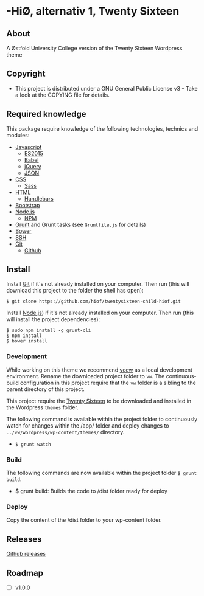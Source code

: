 # -HiØ, alternativ 1, Twenty Sixteen

## About

A Østfold University College version of the Twenty Sixteen Wordpress theme

## Copyright

- This project is distributed under a GNU General Public License v3 - Take a look at the COPYING file for details.

## Required knowledge

This package require knowledge of the following technologies, technics and modules:

- [Javascript](https://en.wikipedia.org/wiki/JavaScript)
    - [ES2015](https://en.wikipedia.org/wiki/ECMAScript#6th_Edition)
    - [Babel](https://babeljs.io)
    - [jQuery](https://jquery.com)
    - [JSON](http://jsonapi.org)
- [CSS](https://en.wikipedia.org/wiki/Cascading_Style_Sheets)
    - [Sass](http://sass-lang.com)
- [HTML](https://en.wikipedia.org/wiki/HTML)
    - [Handlebars](http://handlebarsjs.com)
- [Bootstrap](http://getbootstrap.com)
- [Node.js](https://nodejs.org)
    - [NPM](https://www.npmjs.com)
- [Grunt](http://gruntjs.com) and Grunt tasks (see `Gruntfile.js` for details)
- [Bower](http://bower.io)
- [SSH](https://en.wikipedia.org/wiki/Secure_Shell)
- [Git](https://git-scm.com)
    - [Github](https://github.com)

## Install

Install [Git](http://git-scm.com) if it's not already installed on your computer. Then run (this will download this project to the folder the shell has open):

    $ git clone https://github.com/hiof/twentysixteen-child-hiof.git


Install [Node.js](http://nodejs.org)) if it's not already installed on your computer. Then run (this will install the project dependencies):

    $ sudo npm install -g grunt-cli
    $ npm install
    $ bower install

### Development

While working on this theme we recommend [vccw](http://vccw.cc) as a local development environment. Rename the downloaded project folder to `vw`. The continuous-build configuration in this project require that the `vw` folder is a sibling to the parent directory of this project.

This project require the [Twenty Sixteen](https://github.com/WordPress/twentysixteen) to be downloaded and installed in the Wordpress `themes` folder.

The following command is available within the project folder to continuously watch for changes within the /app/ folder and deploy changes to `../vw/wordpress/wp-content/themes/` directory.

- `$ grunt watch`


### Build

The following commands are now available within the project folder `$ grunt build`.

- $ grunt build: Builds the code to /dist folder ready for deploy

### Deploy

Copy the content of the /dist folder to your wp-content folder.


## Releases


[Github releases](https://github.com/hiof/twentysixteen-hiof-child/releases)


## Roadmap

- [ ] v1.0.0
